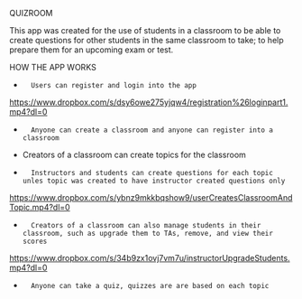 QUIZROOM

This app was created for the use of students in a classroom to be able to create questions for other students in the same classroom to take; to help
prepare them for an upcoming exam or test.

HOW THE APP WORKS

-       Users can register and login into the app
https://www.dropbox.com/s/dsy6owe275yjqw4/registration%26loginpart1.mp4?dl=0
-       Anyone can create a classroom and anyone can register into a classroom
-	Creators of a classroom can create topics for the classroom
-       Instructors and students can create questions for each topic unles topic was created to have instructor created questions only
https://www.dropbox.com/s/ybnz9mkkbqshow9/userCreatesClassroomAndTopic.mp4?dl=0
-       Creators of a classroom can also manage students in their classroom, such as upgrade them to TAs, remove, and view their scores
https://www.dropbox.com/s/34b9zx1ovj7vm7u/instructorUpgradeStudents.mp4?dl=0
-       Anyone can take a quiz, quizzes are are based on each topic 

